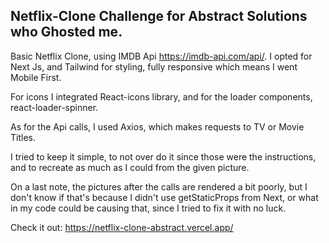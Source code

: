 

##  Netflix-Clone Challenge for  Abstract Solutions who Ghosted me.

Basic Netflix Clone, using IMDB Api https://imdb-api.com/api/. I opted for Next Js, and Tailwind for styling, fully responsive which means I went Mobile First.

For icons I integrated React-icons library, and for the loader components, react-loader-spinner.

As for the Api calls, I used Axios, which makes requests to TV or Movie Titles.

I tried to keep it simple, to not over do it since those were the instructions, and to recreate as much as I could from the given picture.

On a last note, the pictures after the calls are rendered a bit poorly, but I don't know if that's because I didn't use getStaticProps from Next, or what in my code could be causing that, since I tried to fix it with no luck. 

Check it out: https://netflix-clone-abstract.vercel.app/
